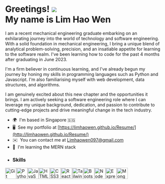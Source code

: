 Greetings! ![](https://user-images.githubusercontent.com/18350557/176309783-0785949b-9127-417c-8b55-ab5a4333674e.gif) <br>
My name is Lim Hao Wen
===================================================================================================================================

I am a recent mechanical engineering graduate embarking on an exhilarating journey into the world of technology and software engineering. With a solid foundation in mechanical engineering, I bring a unique blend of analytical problem-solving, precision, and an insatiable appetite for learning to the software realm. I've been learning how to code for the past 4 months after graduating in June 2023. 

I'm a firm believer in continuous learning, and I've already begun my journey by honing my skills in programming languages such as Python and Javascript. I'm also familiarising myself with web development, data structures, and algorithms. 

I am genuinely excited about this new chapter and the opportunities it brings. I am actively seeking a software engineering role where I can leverage my unique background, dedication, and passion to contribute to cutting-edge projects and drive meaningful change in the tech industry.

*   🌍  I'm based in Singapore 🇸🇬
*   🖥️  See my portfolio at [https://limhaowen.github.io/Resume/](http://limhaowen.github.io/Resume/)
*   ✉️  You can contact me at [Limhaowen097@gmail.com](mailto:Limhaowen097@gmail.com)
*   🧠  I'm learning the MERN stack
*   ### Skills 
<p align="left">
<a href="https://git-scm.com/" target="_blank" rel="noreferrer"><img src="https://raw.githubusercontent.com/danielcranney/readme-generator/main/public/icons/skills/git-colored.svg" width="36" height="36" alt="Git" /></a><a href="https://www.python.org/" target="_blank" rel="noreferrer"><img src="https://raw.githubusercontent.com/danielcranney/readme-generator/main/public/icons/skills/python-colored.svg" width="36" height="36" alt="Python" /></a><a href="https://developer.mozilla.org/en-US/docs/Web/JavaScript" target="_blank" rel="noreferrer"><img src="https://raw.githubusercontent.com/danielcranney/readme-generator/main/public/icons/skills/javascript-colored.svg" width="36" height="36" alt="JavaScript" /></a><a href="https://developer.mozilla.org/en-US/docs/Glossary/HTML5" target="_blank" rel="noreferrer"><img src="https://raw.githubusercontent.com/danielcranney/readme-generator/main/public/icons/skills/html5-colored.svg" width="36" height="36" alt="HTML5" /></a><a href="https://www.w3.org/TR/CSS/#css" target="_blank" rel="noreferrer"><img src="https://raw.githubusercontent.com/danielcranney/readme-generator/main/public/icons/skills/css3-colored.svg" width="36" height="36" alt="CSS3" /></a><a href="https://reactjs.org/" target="_blank" rel="noreferrer"><img src="https://raw.githubusercontent.com/danielcranney/readme-generator/main/public/icons/skills/react-colored.svg" width="36" height="36" alt="React" /></a><a href="https://tailwindcss.com/" target="_blank" rel="noreferrer"><img src="https://raw.githubusercontent.com/danielcranney/readme-generator/main/public/icons/skills/tailwindcss-colored.svg" width="36" height="36" alt="TailwindCSS" /></a><a href="https://getbootstrap.com/" target="_blank" rel="noreferrer"><img src="https://raw.githubusercontent.com/danielcranney/readme-generator/main/public/icons/skills/bootstrap-colored.svg" width="36" height="36" alt="Bootstrap" /></a><a href="https://nodejs.org/en/" target="_blank" rel="noreferrer"><img src="https://raw.githubusercontent.com/danielcranney/readme-generator/main/public/icons/skills/nodejs-colored.svg" width="36" height="36" alt="NodeJS" /></a><a href="https://expressjs.com/" target="_blank" rel="noreferrer"><img src="https://raw.githubusercontent.com/danielcranney/readme-generator/main/public/icons/skills/express-colored.svg" width="36" height="36" alt="Express" /></a><a href="https://www.mongodb.com/" target="_blank" rel="noreferrer"><img src="https://raw.githubusercontent.com/danielcranney/readme-generator/main/public/icons/skills/mongodb-colored.svg" width="36" height="36" alt="MongoDB" /></a>
                    </p>
                    
